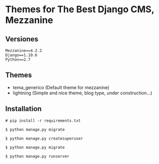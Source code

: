 # Themes for The Best Django CMS, Mezzanine

## Versiones
```
Mezzanine==4.2.2
Django==1.10.6
Python==2.7
```

## Themes
- tema_generico (Default theme for mezzanine)
- lightning (Simple and nice theme, blog type, under construction...)

## Installation
```
# pip install -r requirements.txt

$ python manage.py migrate

$ python manage.py createsuperuser

$ python manage.py migrate

$ python manage.py runserver
```
